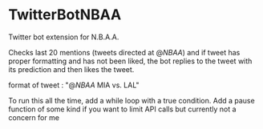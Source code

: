 # TwitterBotNBAA
Twitter bot extension for N.B.A.A.

Checks last 20 mentions (tweets directed at @_NBAA_) and if tweet has proper formatting and has not been liked,
the bot replies to the tweet with its prediction and then likes the tweet.

format of tweet : "@_NBAA_ MIA vs. LAL"

To run this all the time, add a while loop with a true condition. Add a pause function of some kind if you want to limit API calls but currently not a concern for me

